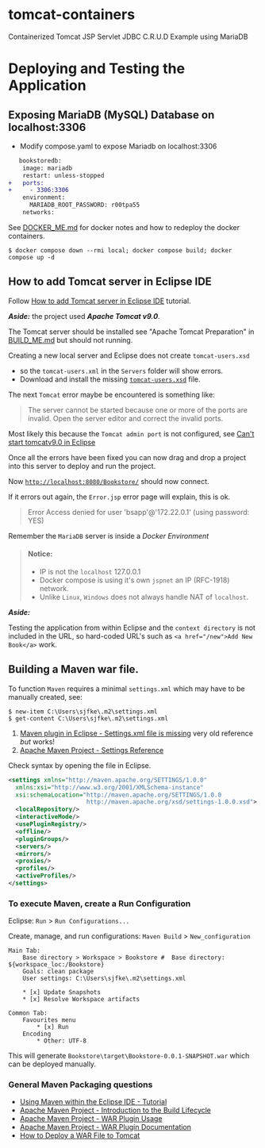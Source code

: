# tomcat-containers
Containerized Tomcat JSP Servlet JDBC C.R.U.D Example using MariaDB

# Deploying and Testing the Application

## Exposing MariaDB (MySQL) Database on localhost:3306

* Modify compose.yaml to expose Mariadb on localhost:3306

```diff
   bookstoredb:
    image: mariadb
    restart: unless-stopped
+   ports:
+     - 3306:3306
    environment:
      MARIADB_ROOT_PASSWORD: r00tpa55
    networks:
```
See [DOCKER_ME.md](./DOCKER_ME.md) for docker notes and how to redeploy the docker containers.

```
$ docker compose down --rmi local; docker compose build; docker compose up -d
```

## How to add Tomcat server in Eclipse IDE

Follow [How to add Tomcat server in Eclipse IDE](https://www.codejava.net/servers/tomcat/how-to-add-tomcat-server-in-eclipse-ide) tutorial.

***Aside:*** the project used ***Apache Tomcat v9.0***.

The Tomcat server should be installed see "Apache Tomcat Preparation" in [BUILD_ME.md](BUILD_ME.md) but should not running.

Creating a new local server and Eclipse does not create `tomcat-users.xsd`
* so the `tomcat-users.xml` in the `Servers` folder will show errors.
* Download and install the missing [`tomcat-users.xsd`](https://github.com/apache/tomcat/blob/main/conf/tomcat-users.xsd) file.

The next `Tomcat` error maybe be encountered is something like:
>
> The server cannot be started because one or more of the ports are invalid. 
> Open the server editor and correct the invalid ports.

Most likely this because the `Tomcat admin port` is not configured, see [Can't start tomcatv9.0 in Eclipse](https://stackoverflow.com/questions/59471438/cant-start-tomcatv9-0-in-eclipse)

Once all the errors have been fixed you can now drag and drop a project into this server to deploy and run the project.

Now [`http://localhost:8080/Bookstore/`](http://localhost:8080/Bookstore/) should now connect.

If it errors out again, the `Error.jsp` error page will explain, this is ok.
>
> Error
> Access denied for user 'bsapp'@'172.22.0.1' (using password: YES)

Remember the `MariaDB` server is inside a *Docker Environment*

> #### Notice:
> - IP is not the `localhost` 127.0.0.1
> - Docker compose is using it's own `jspnet` an IP (RFC-1918) network. 
> - Unlike `Linux`, `Windows` does not always handle NAT of `localhost`.

***Aside:*** 

Testing the application from within Eclipse and the `context directory` is not included 
in the URL, so hard-coded URL's such as `<a href="/new">Add New Book</a>` work. 

## Building a Maven war file.

To function `Maven` requires a minimal `settings.xml` which may have to be manually created, see:

```
$ new-item C:\Users\sjfke\.m2\settings.xml
$ get-content C:\Users\sjfke\.m2\settings.xml
```

1. [Maven plugin in Eclipse - Settings.xml file is missing](https://stackoverflow.com/questions/4626609/maven-plugin-in-eclipse-settings-xml-file-is-missing) very old reference *but* works!
2. [Apache Maven Project - Settings Reference](https://maven.apache.org/settings.html)

Check syntax by opening the file in Eclipse.

```xml
<settings xmlns="http://maven.apache.org/SETTINGS/1.0.0"
  xmlns:xsi="http://www.w3.org/2001/XMLSchema-instance"
  xsi:schemaLocation="http://maven.apache.org/SETTINGS/1.0.0
                      http://maven.apache.org/xsd/settings-1.0.0.xsd">
  <localRepository/>
  <interactiveMode/>
  <usePluginRegistry/>
  <offline/>
  <pluginGroups/>
  <servers/>
  <mirrors/>
  <proxies/>
  <profiles/>
  <activeProfiles/>
</settings>
```

### To execute Maven, create a Run Configuration 

Eclipse: `Run` > `Run Configurations...`

Create, manage, and run configurations: `Maven Build` > `New_configuration`

```
Main Tab:
	Base directory > Workspace > Bookstore #  Base directory: ${workspace_loc:/Bookstore}
	Goals: clean package
	User settings: C:\Users\sjfke\.m2\settings.xml

	* [x] Update Snapshots
	* [x] Resolve Workspace artifacts
	
Common Tab:
	Favourites menu
		* [x] Run
	Encoding
		* Other: UTF-8
```

This will generate `Bookstore\target\Bookstore-0.0.1-SNAPSHOT.war` which can be deployed manually.

### General Maven Packaging questions

* [Using Maven within the Eclipse IDE - Tutorial](https://www.vogella.com/tutorials/EclipseMaven/article.html)
* [Apache Maven Project - Introduction to the Build Lifecycle](https://maven.apache.org/guides/introduction/introduction-to-the-lifecycle.html)
* [Apache Maven Project - WAR Plugin Usage](https://maven.apache.org/plugins/maven-war-plugin/usage.html)
* [Apache Maven Project - WAR Plugin Documentation](https://maven.apache.org/plugins/maven-war-plugin/plugin-info.html)
* [How to Deploy a WAR File to Tomcat](https://www.baeldung.com/tomcat-deploy-war)

